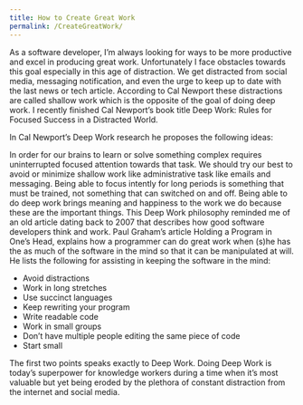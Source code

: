 ```yaml
---
title: How to Create Great Work
permalink: /CreateGreatWork/
---
```

As a software developer, I’m always looking for ways to be more productive and excel in producing great work.  Unfortunately I face obstacles towards this goal especially in this age of distraction.  We get distracted from social media, messaging notification, and even the urge to keep up to date with the last news or tech article.  According to Cal Newport these distractions are called shallow work which is the opposite of the goal of doing deep work.  I recently finished Cal Newport’s book title Deep Work: Rules for Focused Success in a Distracted World.

In Cal Newport’s Deep Work research he proposes the following ideas:

In order for our brains to learn or solve something complex requires uninterrupted focused attention towards that task.
We should try our best to avoid or minimize shallow work like administrative task like emails and messaging.
Being able to focus intently for long periods is something that must be trained, not something that can switched on and off.
Being able to do deep work brings meaning and happiness to the work we do because these are the important things.
This Deep Work philosophy reminded me of an old article dating back to 2007 that describes how good software developers think and work. Paul Graham’s article Holding a Program in One’s Head, explains how a programmer can do great work when (s)he has the as much of the software in the mind so that it can be manipulated at will.  He lists the following for assisting in keeping the software in the mind:

- Avoid distractions
- Work in long stretches
- Use succinct languages
- Keep rewriting your program
- Write readable code
- Work in small groups
- Don’t have multiple people editing the same piece of code
- Start small

The first two points speaks exactly to Deep Work. Doing Deep Work is today’s superpower for knowledge workers during a time when it’s most valuable but yet being eroded by the plethora of constant distraction from the internet and social media.
